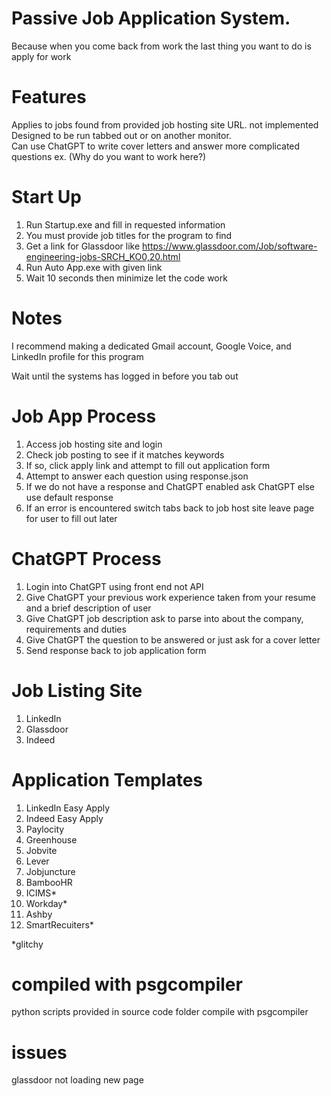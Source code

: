 # Passive Job Application System.  
Because when you come back from work the last thing you want to do is apply for work   

# Features
Applies to jobs found from provided job hosting site URL.  not implemented
Designed to be run tabbed out or on another monitor.  
Can use ChatGPT to write cover letters and answer more complicated questions ex. (Why do you want to work here?)  

# Start Up
1. Run Startup.exe and fill in requested information
2. You must provide job titles for the program to find
3. Get a link for Glassdoor like https://www.glassdoor.com/Job/software-engineering-jobs-SRCH_KO0,20.html
4. Run Auto App.exe with given link
5. Wait 10 seconds then minimize let the code work

   
# Notes
I recommend making a dedicated Gmail account, Google Voice, and LinkedIn profile for this program

Wait until the systems has logged in before you tab out

# Job App Process
1. Access job hosting site and login
2. Check job posting to see if it matches keywords
3. If so, click apply link and attempt to fill out application form
4. Attempt to answer each question using response.json
5. If we do not have a response and ChatGPT enabled ask ChatGPT else use default response
6. If an error is encountered switch tabs back to job host site leave page for user to fill out later

# ChatGPT Process
1. Login into ChatGPT using front end not API
2. Give ChatGPT your previous work experience taken from your resume and a brief description of user
3. Give ChatGPT job description ask to parse into about the company, requirements and duties
4. Give ChatGPT the question to be answered or just ask for a cover letter
5. Send response back to job application form

# Job Listing Site
1. LinkedIn
2. Glassdoor
3. Indeed

# Application Templates
1. LinkedIn Easy Apply
2. Indeed Easy Apply
3. Paylocity
4. Greenhouse
5. Jobvite
6. Lever
7. Jobjuncture
8. BambooHR
9. ICIMS*
10. Workday*
11. Ashby
12. SmartRecuiters*

*glitchy

# compiled with psgcompiler
python scripts provided in source code folder compile with psgcompiler

# issues
glassdoor not loading new page
